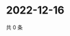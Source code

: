 # 2022-12-16

共 0 条

<!-- BEGIN WEIBO -->
<!-- 最后更新时间 Fri Dec 16 2022 04:00:54 GMT+0800 (China Standard Time) -->

<!-- END WEIBO -->
